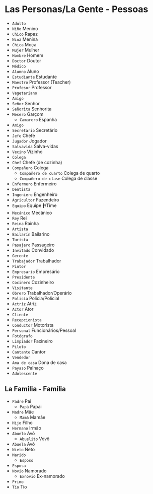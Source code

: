 # Las Personas/La Gente - Pessoas

-   `Adulto`
-   `Niño` Menino
-   `Chico` Rapaz
-   `Ninã` Menina
-   `Chica` Moça
-   `Mujer` Mulher
-   `Hombre` Homem
-   `Doctor` Doutor
-   `Médico`
-   `Alumno` Aluno
-   `Estudiante` Estudante
-   `Maestro` Professor (Teacher)
-   `Profesor` Professor
-   `Vegetariano`
-   `Amigo`
-   `Señor` Senhor
-   `Señorita` Senhorita
-   `Mesero` Garçom
    -   `Camarero` Espanha
-   `Amigo`
-   `Secretario` Secretário
-   `Jefe` Chefe
-   `Jugador` Jogador
-   `Salvavida` Salva-vidas
-   `Vecino` Vizinho
-   `Colega`
-   `Chef` Chefe (de cozinha)
-   `Compañero` Colega
    -   `Compañero de cuarto` Colega de quarto
    -   `Compañero de clase` Colega de classe
-   `Enfermero` Enfermeiro
-   `Dentista`
-   `Ingeniero` Engenheiro
-   `Agricultor` Fazendeiro
-   `Equipo` Equipe 🚹/Time
-   `Mecánico` Mecânico
-   `Rey` Rei
-   `Reina` Rainha
-   `Artista`
-   `Bailarín` Bailarino
-   `Turista`
-   `Pasajero` Passageiro
-   `Invitado` Convidado
-   `Gerente`
-   `Trabajador` Trabalhador
-   `Pintor`
-   `Empresario` Empresário
-   `Presidente`
-   `Cocinero` Cozinheiro
-   `Visitante`
-   `Obrero` Trabalhador/Operário
-   `Policía` Polícia/Policial
-   `Actriz` Atriz
-   `Actor` Ator
-   `Cliente`
-   `Recepcionista`
-   `Conductor` Motorista
-   `Personal` Funcionários/Pessoal
-   `Fotógrafo`
-   `Limpiador` Faxineiro
-   `Piloto`
-   `Cantante` Cantor
-   `Vendedor`
-   `Ama de casa` Dona de casa
-   `Payaso` Palhaço
-   `Adolescente`

## La Familia - Família

-   `Padre` Pai
    -   `Papá` Papai
-   `Madre` Mãe
    -   `Mamá` Mamãe
-   `Hijo` Filho
-   `Hermano` Irmão
-   `Abuelo` Avô
    -   `Abuelito` Vovô
-   `Abuela` Avó
-   `Nieto` Neto
-   `Marido`
    -   `Esposo`
-   `Esposa`
-   `Novio` Namorado
    -   `Exnovio` Ex-namorado
-   `Primo`
-   `Tío` Tio
